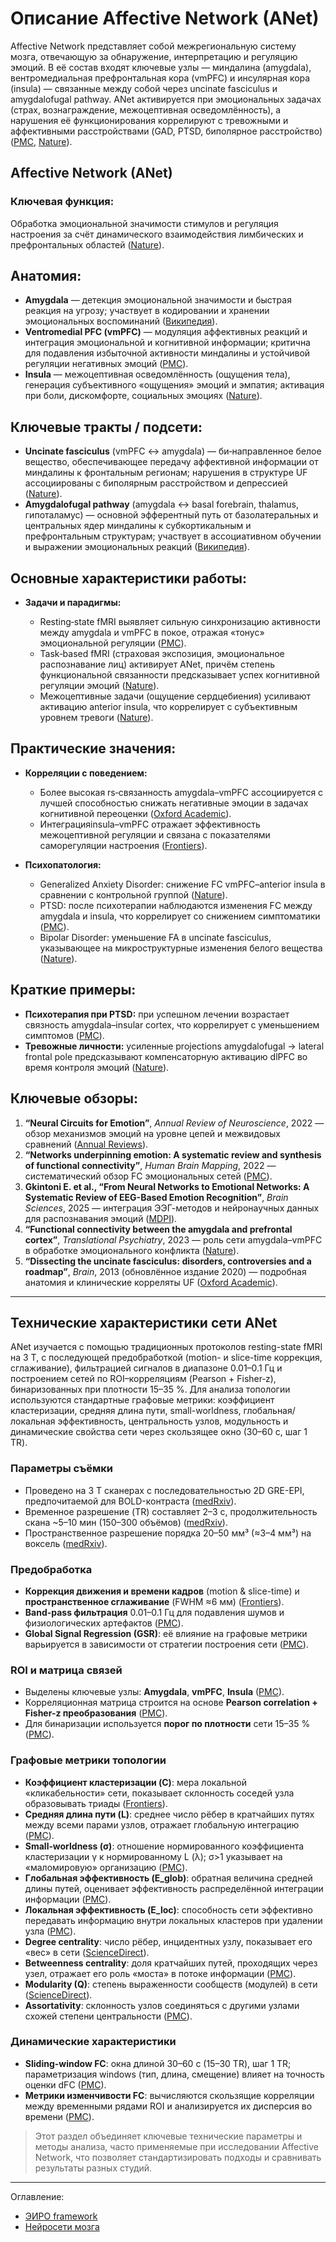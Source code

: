 # Описание Affective Network (ANet)


Affective Network представляет собой межрегиональную систему мозга, отвечающую за обнаружение, интерпретацию и регуляцию эмоций. В её состав входят ключевые узлы — миндалина (amygdala), вентромедиальная префронтальная кора (vmPFC) и инсулярная кора (insula) — связанные между собой через uncinate fasciculus и amygdalofugal pathway. ANet активируется при эмоциональных задачах (страх, вознаграждение, межоцептивная осведомлённость), а нарушения её функционирования коррелируют с тревожными и аффективными расстройствами (GAD, PTSD, биполярное расстройство) ([PMC][1], [Nature][2]).

## **Affective Network (ANet)**

### **Ключевая функция:**

Обработка эмоциональной значимости стимулов и регуляция настроения за счёт динамического взаимодействия лимбических и префронтальных областей ([Nature][2]).

## **Анатомия:**

* **Amygdala** — детекция эмоциональной значимости и быстрая реакция на угрозу; участвует в кодировании и хранении эмоциональных воспоминаний ([Википедия][3]).
* **Ventromedial PFC (vmPFC)** — модуляция аффективных реакций и интеграция эмоциональной и когнитивной информации; критична для подавления избыточной активности миндалины и устойчивой регуляции негативных эмоций ([PMC][4]).
* **Insula** — межоцептивная осведомлённость (ощущения тела), генерация субъективного «ощущения» эмоций и эмпатия; активация при боли, дискомфорте, социальных эмоциях ([Nature][5]).

## **Ключевые тракты / подсети:**

* **Uncinate fasciculus** (vmPFC ↔ amygdala) — би‐направленное белое вещество, обеспечивающее передачу аффективной информации от миндалины к фронтальным регионам; нарушения в структуре UF ассоциированы с биполярным расстройством и депрессией ([Nature][6]).
* **Amygdalofugal pathway** (amygdala ↔ basal forebrain, thalamus, гипоталамус) — основной эфферентный путь от базолатеральных и центральных ядер миндалины к субкортикальным и префронтальным структурам; участвует в ассоциативном обучении и выражении эмоциональных реакций ([Википедия][3]).

## **Основные характеристики работы:**

* **Задачи и парадигмы:**

  * Resting‐state fMRI выявляет сильную синхронизацию активности между amygdala и vmPFC в покое, отражая «тонус» эмоциональной регуляции ([PMC][1]).
  * Task‐based fMRI (страховая экспозиция, эмоциональное распознавание лиц) активирует ANet, причём степень функциональной связанности предсказывает успех когнитивной регуляции эмоций ([Nature][2]).
  * Межоцептивные задачи (ощущение сердцебиения) усиливают активацию anterior insula, что коррелирует с субъективным уровнем тревоги ([Nature][5]).

## **Практические значения:**

* **Корреляции с поведением:**

  * Более высокая rs‐связанность amygdala–vmPFC ассоциируется с лучшей способностью снижать негативные эмоции в задачах когнитивной переоценки ([Oxford Academic][7]).
  * Интеграцияinsula–vmPFC отражает эффективность межоцептивной регуляции и связана с показателями саморегуляции настроения ([Frontiers][8]).

* **Психопатология:**

  * Generalized Anxiety Disorder: снижение FC vmPFC–anterior insula в сравнении с контрольной группой ([Nature][5]).
  * PTSD: после психотерапии наблюдаются изменения FC между amygdala и insula, что коррелирует со снижением симптоматики ([PMC][9]).
  * Bipolar Disorder: уменьшение FA в uncinate fasciculus, указывающее на микроструктурные изменения белого вещества ([Nature][6]).

## **Краткие примеры:**

* **Психотерапия при PTSD:** при успешном лечении возрастает связность amygdala–insular cortex, что коррелирует с уменьшением симптомов ([PMC][9]).
* **Тревожные личности:** усиленные projections amygdalofugal → lateral frontal pole предсказывают компенсаторную активацию dlPFC во время контроля эмоций ([Nature][10]).

## **Ключевые обзоры:**

1. **“Neural Circuits for Emotion”**, *Annual Review of Neuroscience*, 2022 — обзор механизмов эмоций на уровне цепей и межвидовых сравнений ([Annual Reviews][11]).
2. **“Networks underpinning emotion: A systematic review and synthesis of functional connectivity”**, *Human Brain Mapping*, 2022 — систематический обзор FC эмоциональных сетей ([PMC][1]).
3. **Gkintoni E. et al., “From Neural Networks to Emotional Networks: A Systematic Review of EEG-Based Emotion Recognition”**, *Brain Sciences*, 2025 — интеграция ЭЭГ-методов и нейронаучных данных для распознавания эмоций ([MDPI][12]).
4. **“Functional connectivity between the amygdala and prefrontal cortex”**, *Translational Psychiatry*, 2023 — роль сети amygdala–vmPFC в обработке эмоционального конфликта ([Nature][2]).
5. **“Dissecting the uncinate fasciculus: disorders, controversies and a roadmap”**, *Brain*, 2013 (обновлённое издание 2020) — подробная анатомия и клинические корреляты UF ([Oxford Academic][13]).


[1]: https://pmc.ncbi.nlm.nih.gov/articles/PMC8905299/ "Networks underpinning emotion: A systematic review and synthesis ..."
[2]: https://www.nature.com/articles/s41398-023-02625-w "Functional connectivity between the amygdala and prefrontal cortex ..."
[3]: https://en.wikipedia.org/wiki/Amygdalofugal_pathway "Amygdalofugal pathway"
[4]: https://pmc.ncbi.nlm.nih.gov/articles/PMC10084434/ "The ventromedial prefrontal cortex and emotion regulation"
[5]: https://www.nature.com/articles/s41598-023-35939-2 "Reduced vmPFC-insula functional connectivity in generalized ..."
[6]: https://www.nature.com/articles/s41398-021-01222-z "Integrity of the uncinate fasciculus is associated with the onset of ..."
[7]: https://academic.oup.com/scan/article/20/1/nsaf017/7994477 "Emotional characteristics and intrinsic brain network functional ..."
[8]: https://www.frontiersin.org/journals/systems-neuroscience/articles/10.3389/fnsys.2022.833625/full "Neural Connectivity Underlying Reward and Emotion-Related ..."
[9]: https://pmc.ncbi.nlm.nih.gov/articles/PMC8052256/ "Amygdala and Insula Connectivity Changes Following ..."
[10]: https://www.nature.com/articles/s41467-023-40666-3 "Anxious individuals shift emotion control from lateral frontal pole to ..."
[11]: https://www.annualreviews.org/content/journals/10.1146/annurev-neuro-111020-103314 "Neural Circuits for Emotion | Annual Reviews"
[12]: https://www.mdpi.com/2076-3425/15/3/220 "A Systematic Review of EEG-Based Emotion Recognition in ... - MDPI"
[13]: https://academic.oup.com/brain/article/136/6/1692/620711?itm_campaign=Brain&itm_content=Brain_0&itm_medium=sidebar&itm_source=trendmd-widget "Dissecting the uncinate fasciculus: disorders, controversies and a ..."


---

## **Технические характеристики сети ANet**

ANet изучается с помощью традиционных протоколов resting-state fMRI на 3 Т, с последующей предобработкой (motion- и slice-time коррекция, сглаживание), фильтрацией сигналов в диапазоне 0.01–0.1 Гц и построением сетей по ROI–корреляциям (Pearson + Fisher‐z), бинаризованных при плотности 15–35 %. Для анализа топологии используются стандартные графовые метрики: коэффициент кластеризации, средняя длина пути, small-worldness, глобальная/локальная эффективность, центральность узлов, модульность и динамические свойства сети через скользящее окно (30–60 с, шаг 1 TR).

### Параметры съёмки

* Проведено на 3 Т сканерах с последовательностью 2D GRE-EPI, предпочитаемой для BOLD-контраста ([medRxiv][14]).
* Временное разрешение (TR) составляет 2–3 с, продолжительность скана \~5–10 мин (150–300 объёмов) ([medRxiv][14]).
* Пространственное разрешение порядка 20–50 мм³ (≈3–4 мм³) на воксель ([medRxiv][14]).

### Предобработка

* **Коррекция движения и времени кадров** (motion & slice-time) и **пространственное сглаживание** (FWHM ≈6 мм) ([Frontiers][15]).
* **Band-pass фильтрация** 0.01–0.1 Гц для подавления шумов и физиологических артефактов ([PMC][16]).
* **Global Signal Regression (GSR)**: её влияние на графовые метрики варьируется в зависимости от стратегии построения сети ([PMC][17]).

### ROI и матрица связей

* Выделены ключевые узлы: **Amygdala**, **vmPFC**, **Insula** ([PMC][18]).
* Корреляционная матрица строится на основе **Pearson correlation + Fisher-z преобразования** ([PMC][16]).
* Для бинаризации используется **порог по плотности** сети 15–35 % ([PMC][17]).

### Графовые метрики топологии

* **Коэффициент кластеризации (C)**: мера локальной «кликабельности» сети, показывает склонность соседей узла образовывать триады ([Frontiers][19]).
* **Средняя длина пути (L)**: среднее число рёбер в кратчайших путях между всеми парами узлов, отражает глобальную интеграцию ([PMC][17]).
* **Small‐worldness (σ)**: отношение нормированного коэффициента кластеризации γ к нормированному L (λ); σ>1 указывает на «маломировую» организацию ([PMC][17]).
* **Глобальная эффективность (E_glob)**: обратная величина средней длины путей, оценивает эффективность распределённой интеграции информации ([PMC][17]).
* **Локальная эффективность (E_loc)**: способность сети эффективно передавать информацию внутри локальных кластеров при удалении узла ([PMC][17]).
* **Degree centrality**: число рёбер, инцидентных узлу, показывает его «вес» в сети ([ScienceDirect][20]).
* **Betweenness centrality**: доля кратчайших путей, проходящих через узел, отражает его роль «моста» в потоке информации ([PMC][21]).
* **Modularity (Q)**: степень выраженности сообществ (модулей) в сети ([ScienceDirect][22]).
* **Assortativity**: склонность узлов соединяться с другими узлами схожей степени центральности ([PMC][17]).

### Динамические характеристики

* **Sliding-window FC**: окна длиной 30–60 с (15–30 TR), шаг 1 TR; параметризация windows (тип, длина, смещение) влияет на точность оценки dFC ([PMC][16]).
* **Метрики изменчивости FC**: вычисляются скользящие корреляции между временными рядами ROI и анализируется их дисперсия во времени ([PMC][23]).

> Этот раздел объединяет ключевые технические параметры и методы анализа, часто применяемые при исследовании Affective Network, что позволяет стандартизировать подходы и сравнивать результаты разных студий.

[14]: https://www.medrxiv.org/content/10.1101/2023.03.26.23287768v1.full "Functional Magnetic Resonance Imaging of the amygdala and subregions at 3 Tesla: A scoping review | medRxiv"
[15]: https://www.frontiersin.org/journals/neuroscience/articles/10.3389/fnins.2019.00585/full "Frontiers | Application of Graph Theory for Identifying Connectivity Patterns in Human Brain Networks: A Systematic Review"
[16]: https://pmc.ncbi.nlm.nih.gov/articles/PMC6456784/ "Assessment of dynamic functional connectivity in resting‐state fMRI ..."
[17]: https://pmc.ncbi.nlm.nih.gov/articles/PMC10216465/ "Test-Retest Reliability of Resting Brain Small-World Network ..."
[18]: https://pmc.ncbi.nlm.nih.gov/articles/PMC4884324/ "Resting-state functional connectivity between amygdala and the ..."
[19]: https://www.frontiersin.org/journals/neuroscience/articles/10.3389/fnins.2019.00585/full "Application of Graph Theory for Identifying Connectivity Patterns in ..."
[20]: https://www.sciencedirect.com/topics/computer-science/degree-centrality "Degree Centrality - an overview | ScienceDirect Topics"
[21]: https://pmc.ncbi.nlm.nih.gov/articles/PMC4432917/ "Reproducibility of Graph-Theoretic Brain Network Metrics"
[22]: https://www.sciencedirect.com/science/article/abs/pii/S0149763416307849 "Small-world human brain networks: Perspectives and challenges"
[23]: https://pmc.ncbi.nlm.nih.gov/articles/PMC4758830/ "Can sliding-window correlations reveal dynamic functional ..."


---


Оглавление:

- [ЭИРО framework](/README.md)
- [Нейросети мозга](/brain-networks/README.md)

